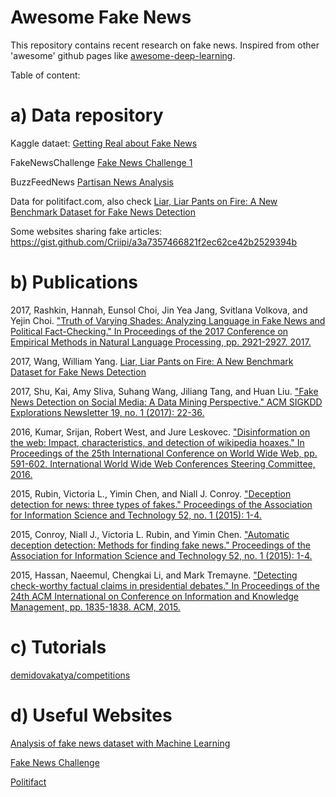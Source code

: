 # Awesome Fake News
This repository contains recent research on fake news. Inspired from other 'awesome' github pages like [awesome-deep-learning](https://github.com/ChristosChristofidis/awesome-deep-learning).

Table of content:

# a) Data repository 

Kaggle dataet: [Getting Real about Fake News](https://www.kaggle.com/mrisdal/fake-news)

FakeNewsChallenge [Fake News Challenge 1](https://github.com/FakeNewsChallenge/fnc-1)

BuzzFeedNews [Partisan News Analysis](https://github.com/BuzzFeedNews/2017-08-partisan-sites-and-facebook-pages)

Data for politifact.com, also check [Liar, Liar Pants on Fire: A New Benchmark Dataset for Fake News Detection](https://arxiv.org/abs/1705.00648)

Some websites sharing fake articles:
https://gist.github.com/Criipi/a3a7357466821f2ec62ce42b2529394b

# b) Publications

2017, Rashkin, Hannah, Eunsol Choi, Jin Yea Jang, Svitlana Volkova, and Yejin Choi. ["Truth of Varying Shades: Analyzing Language in Fake News and Political Fact-Checking." In Proceedings of the 2017 Conference on Empirical Methods in Natural Language Processing, pp. 2921-2927. 2017.](http://www.aclweb.org/anthology/D17-1316)

 2017, Wang, William Yang. [Liar, Liar Pants on Fire: A New Benchmark Dataset for Fake News Detection](https://arxiv.org/abs/1705.00648)
 
 2017, Shu, Kai, Amy Sliva, Suhang Wang, Jiliang Tang, and Huan Liu. ["Fake News Detection on Social Media: A Data Mining Perspective." ACM SIGKDD Explorations Newsletter 19, no. 1 (2017): 22-36.](https://arxiv.org/abs/1708.01967)
 
 2016, Kumar, Srijan, Robert West, and Jure Leskovec. ["Disinformation on the web: Impact, characteristics, and detection of wikipedia hoaxes." In Proceedings of the 25th International Conference on World Wide Web, pp. 591-602. International World Wide Web Conferences Steering Committee, 2016.](http://infolab.stanford.edu/~west1/pubs/Kumar-West-Leskovec_WWW-16.pdf)
 
 
 2015, Rubin, Victoria L., Yimin Chen, and Niall J. Conroy. ["Deception detection for news: three types of fakes." Proceedings of the Association for Information Science and Technology 52, no. 1 (2015): 1-4.](http://onlinelibrary.wiley.com/doi/10.1002/pra2.2015.145052010083/full)
 
 2015, Conroy, Niall J., Victoria L. Rubin, and Yimin Chen. ["Automatic deception detection: Methods for finding fake news." Proceedings of the Association for Information Science and Technology 52, no. 1 (2015): 1-4.](http://onlinelibrary.wiley.com/doi/10.1002/pra2.2015.145052010082/full)
 
 2015, Hassan, Naeemul, Chengkai Li, and Mark Tremayne. ["Detecting check-worthy factual claims in presidential debates." In Proceedings of the 24th ACM International on Conference on Information and Knowledge Management, pp. 1835-1838. ACM, 2015.](https://idir.uta.edu/~naeemul/file/factchecking-cikm15-hassan-cameraready.pdf)
 
# c) Tutorials

[demidovakatya/competitions](https://github.com/demidovakatya/competitions/tree/master/fake-news)


# d) Useful Websites

[Analysis of fake news dataset with Machine Learning](http://www.robertomarchetto.com/fake_news_dataset_analysis_with_machine_learning)

[Fake News Challenge](http://www.fakenewschallenge.org/)

[Politifact](politifact.com)


